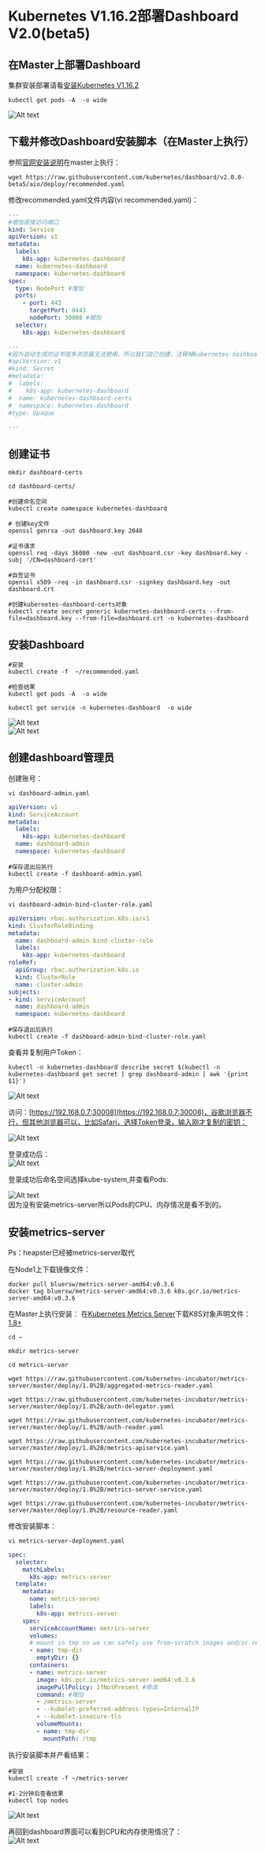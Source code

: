 # Kubernetes V1.16.2部署Dashboard V2.0(beta5)

## 在Master上部署Dashboard

集群安装部署请看[安装Kubernetes V1.16.2](Install.md)

```shell
kubectl get pods -A  -o wide
```

![Alt text](http://static.bluersw.com/images/Kubernetes/Kubernetes-Install-02-2.png)  

## 下载并修改Dashboard安装脚本（在Master上执行）

参照[官网安装说明](https://github.com/kubernetes/dashboard/blob/93474e53b9ce5a1de0acba93c5aff6295d91dd19/docs/user/installation.md)在master上执行：

```shell
wget https://raw.githubusercontent.com/kubernetes/dashboard/v2.0.0-beta5/aio/deploy/recommended.yaml
```

修改recommended.yaml文件内容(vi recommended.yaml)：

```yaml
---
#增加直接访问端口
kind: Service
apiVersion: v1
metadata:
  labels:
    k8s-app: kubernetes-dashboard
  name: kubernetes-dashboard
  namespace: kubernetes-dashboard
spec:
  type: NodePort #增加
  ports:
    - port: 443
      targetPort: 8443
      nodePort: 30008 #增加
  selector:
    k8s-app: kubernetes-dashboard

---
#因为自动生成的证书很多浏览器无法使用，所以我们自己创建，注释掉kubernetes-dashboard-certs对象声明
#apiVersion: v1
#kind: Secret
#metadata:
#  labels:
#    k8s-app: kubernetes-dashboard
#  name: kubernetes-dashboard-certs
#  namespace: kubernetes-dashboard
#type: Opaque

---
```

## 创建证书

```shell
mkdir dashboard-certs

cd dashboard-certs/

#创建命名空间
kubectl create namespace kubernetes-dashboard

# 创建key文件
openssl genrsa -out dashboard.key 2048

#证书请求
openssl req -days 36000 -new -out dashboard.csr -key dashboard.key -subj '/CN=dashboard-cert'

#自签证书
openssl x509 -req -in dashboard.csr -signkey dashboard.key -out dashboard.crt

#创建kubernetes-dashboard-certs对象
kubectl create secret generic kubernetes-dashboard-certs --from-file=dashboard.key --from-file=dashboard.crt -n kubernetes-dashboard
```

## 安装Dashboard

```shell
#安装
kubectl create -f  ~/recommended.yaml

#检查结果
kubectl get pods -A  -o wide

kubectl get service -n kubernetes-dashboard  -o wide
```

![Alt text](http://static.bluersw.com/images/Kubernetes/Kubernetes-Dashboard-04.png)  
![Alt text](http://static.bluersw.com/images/Kubernetes/Kubernetes-Dashboard-05.png)  

## 创建dashboard管理员

创建账号：

```shell
vi dashboard-admin.yaml
```

```yaml
apiVersion: v1
kind: ServiceAccount
metadata:
  labels:
    k8s-app: kubernetes-dashboard
  name: dashboard-admin
  namespace: kubernetes-dashboard
```

```shell
#保存退出后执行
kubectl create -f dashboard-admin.yaml
```

为用户分配权限：

```shell
vi dashboard-admin-bind-cluster-role.yaml
```

```yaml
apiVersion: rbac.authorization.k8s.io/v1
kind: ClusterRoleBinding
metadata:
  name: dashboard-admin-bind-cluster-role
  labels:
    k8s-app: kubernetes-dashboard
roleRef:
  apiGroup: rbac.authorization.k8s.io
  kind: ClusterRole
  name: cluster-admin
subjects:
- kind: ServiceAccount
  name: dashboard-admin
  namespace: kubernetes-dashboard
```

```shell
#保存退出后执行
kubectl create -f dashboard-admin-bind-cluster-role.yaml
```

查看并复制用户Token：

```shell
kubectl -n kubernetes-dashboard describe secret $(kubectl -n kubernetes-dashboard get secret | grep dashboard-admin | awk '{print $1}')
```

![Alt text](http://static.bluersw.com/images/Kubernetes/Kubernetes-Dashboard-06.png)  

访问：[https://192.168.0.7:30008](https://192.168.0.7:30008)，谷歌浏览器不行，但其他浏览器可以，比如Safari，选择Token登录，输入刚才复制的密钥：

![Alt text](http://static.bluersw.com/images/Kubernetes/Kubernetes-Dashboard-07.png)  

登录成功后：  
![Alt text](http://static.bluersw.com/images/Kubernetes/Kubernetes-Dashboard-08.png)  

登录成功后命名空间选择kube-system,并查看Pods:  

![Alt text](http://static.bluersw.com/images/Kubernetes/Kubernetes-Dashboard-09.png)  
因为没有安装metrics-server所以Pods的CPU、内存情况是看不到的。

## 安装metrics-server

Ps：heapster已经被metrics-server取代

在Node1上下载镜像文件：

```shell
docker pull bluersw/metrics-server-amd64:v0.3.6
docker tag bluersw/metrics-server-amd64:v0.3.6 k8s.gcr.io/metrics-server-amd64:v0.3.6  
```

在Master上执行安装：
在[Kubernetes Metrics Server](https://github.com/kubernetes-incubator/metrics-server)下载K8S对象声明文件：[1.8+](https://github.com/kubernetes-incubator/metrics-server/tree/master/deploy/1.8%2B)

```shell
cd ~

mkdir metrics-server

cd metrics-server

wget https://raw.githubusercontent.com/kubernetes-incubator/metrics-server/master/deploy/1.8%2B/aggregated-metrics-reader.yaml

wget https://raw.githubusercontent.com/kubernetes-incubator/metrics-server/master/deploy/1.8%2B/auth-delegator.yaml

wget https://raw.githubusercontent.com/kubernetes-incubator/metrics-server/master/deploy/1.8%2B/auth-reader.yaml

wget https://raw.githubusercontent.com/kubernetes-incubator/metrics-server/master/deploy/1.8%2B/metrics-apiservice.yaml

wget https://raw.githubusercontent.com/kubernetes-incubator/metrics-server/master/deploy/1.8%2B/metrics-server-deployment.yaml

wget https://raw.githubusercontent.com/kubernetes-incubator/metrics-server/master/deploy/1.8%2B/metrics-server-service.yaml

wget https://raw.githubusercontent.com/kubernetes-incubator/metrics-server/master/deploy/1.8%2B/resource-reader.yaml

```

修改安装脚本：

```shell
vi metrics-server-deployment.yaml
```

```yaml
spec:
  selector:
    matchLabels:
      k8s-app: metrics-server
  template:
    metadata:
      name: metrics-server
      labels:
        k8s-app: metrics-server
    spec:
      serviceAccountName: metrics-server
      volumes:
      # mount in tmp so we can safely use from-scratch images and/or read-only containers
      - name: tmp-dir
        emptyDir: {}
      containers:
      - name: metrics-server
        image: k8s.gcr.io/metrics-server-amd64:v0.3.6
        imagePullPolicy: IfNotPresent #修改
        command: #增加
        - /metrics-server
        - --kubelet-preferred-address-types=InternalIP
        - --kubelet-insecure-tls
        volumeMounts:
        - name: tmp-dir
          mountPath: /tmp
```

执行安装脚本并产看结果：

```shell
#安装
kubectl create -f ~/metrics-server

#1-2分钟后查看结果
kubectl top nodes
```

![Alt text](http://static.bluersw.com/images/Kubernetes/Kubernetes-Dashboard-10.png)  

再回到dashboard界面可以看到CPU和内存使用情况了：  
![Alt text](http://static.bluersw.com/images/Kubernetes/Kubernetes-Dashboard-11.png)  
  